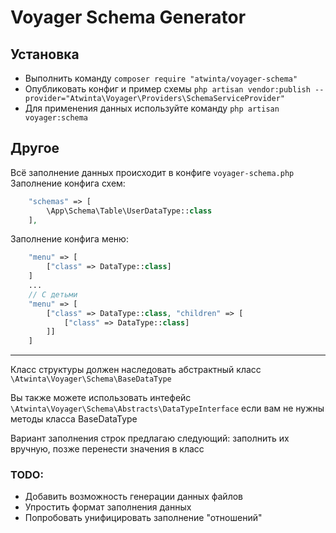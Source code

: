 # Voyager Schema Generator

## Установка
* Выполнить команду `composer require "atwinta/voyager-schema"`
* Опубликовать конфиг и пример схемы `php artisan vendor:publish --provider="Atwinta\Voyager\Providers\SchemaServiceProvider"`
* Для применения данных используйте команду `php artisan voyager:schema`

## Другое
Всё заполнение данных происходит в конфиге `voyager-schema.php`  
Заполнение конфига схем:
```php
    "schemas" => [
        \App\Schema\Table\UserDataType::class
    ],
```

Заполнение конфига меню:
```php
    "menu" => [
        ["class" => DataType::class]
    ]
    ...
    // С детьми
    "menu" => [
        ["class" => DataType::class, "children" => [
            ["class" => DataType::class]        
        ]]
    ]
``` 
***
Класс структуры должен наследовать абстрактный класс `\Atwinta\Voyager\Schema\BaseDataType`  

Вы также можете использовать интефейс `\Atwinta\Voyager\Schema\Abstracts\DataTypeInterface` если вам не нужны методы класса BaseDataType  

Вариант заполнения строк предлагаю следующий: заполнить их вручную, позже перенести значения в класс

### TODO:
* Добавить возможность генерации данных файлов
* Упростить формат заполнения данных
* Попробовать унифицировать заполнение "отношений"
